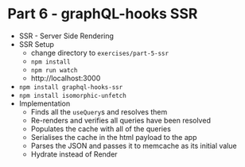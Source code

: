 # Part 6 - graphQL-hooks SSR

- SSR - Server Side Rendering
- SSR Setup
  - change directory to `exercises/part-5-ssr`
  - `npm install`
  - `npm run watch`
  - http://localhost:3000
- `npm install graphql-hooks-ssr`
- `npm install isomorphic-unfetch`
- Implementation
  - Finds all the `useQuery`s and resolves them
  - Re-renders and verifies all queries have been resolved
  - Populates the cache with all of the queries
  - Serialises the cache in the html payload to the app
  - Parses the JSON and passes it to memcache as its initial value
  - Hydrate instead of Render
